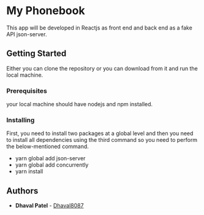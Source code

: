 
# My Phonebook

This app will be developed in Reactjs as front end and back end as a fake API json-server.

## Getting Started

Either you can clone the repository or you can download from it and run the local machine.

### Prerequisites

your local machine should have nodejs and npm installed. 

### Installing

First, you need to install two packages at a global level and then you need to install all dependencies using the third command so you need to perform the below-mentioned command.

* yarn global add json-server
* yarn global add concurrently
* yarn install

## Authors

* **Dhaval Patel** - [Dhaval8087](https://github.com/Dhaval8087)

